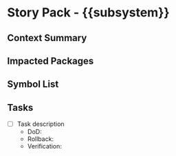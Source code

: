 # Story Pack - {{subsystem}}

## Context Summary

## Impacted Packages

## Symbol List

## Tasks

- [ ] Task description
  - DoD:
  - Rollback:
  - Verification:
